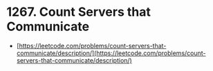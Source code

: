# 1267. Count Servers that Communicate

- [https://leetcode.com/problems/count-servers-that-communicate/description/](https://leetcode.com/problems/count-servers-that-communicate/description/)
